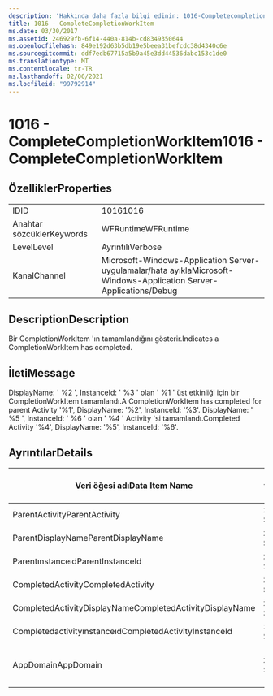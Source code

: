 ```yaml
---
description: 'Hakkında daha fazla bilgi edinin: 1016-Completecompletionworkıtem'
title: 1016 - CompleteCompletionWorkItem
ms.date: 03/30/2017
ms.assetid: 246929fb-6f14-440a-814b-cd8349350644
ms.openlocfilehash: 849e192d63b5db19e5beea31befcdc38d4340c6e
ms.sourcegitcommit: ddf7edb67715a5b9a45e3dd44536dabc153c1de0
ms.translationtype: MT
ms.contentlocale: tr-TR
ms.lasthandoff: 02/06/2021
ms.locfileid: "99792914"
---
```

# <a name="1016---completecompletionworkitem"></a><span data-ttu-id="03c71-103">1016 - CompleteCompletionWorkItem</span><span class="sxs-lookup"><span data-stu-id="03c71-103">1016 - CompleteCompletionWorkItem</span></span>

## <a name="properties"></a><span data-ttu-id="03c71-104">Özellikler</span><span class="sxs-lookup"><span data-stu-id="03c71-104">Properties</span></span>  
  
|||  
|-|-|  
|<span data-ttu-id="03c71-105">ID</span><span class="sxs-lookup"><span data-stu-id="03c71-105">ID</span></span>|<span data-ttu-id="03c71-106">1016</span><span class="sxs-lookup"><span data-stu-id="03c71-106">1016</span></span>|  
|<span data-ttu-id="03c71-107">Anahtar sözcükler</span><span class="sxs-lookup"><span data-stu-id="03c71-107">Keywords</span></span>|<span data-ttu-id="03c71-108">WFRuntime</span><span class="sxs-lookup"><span data-stu-id="03c71-108">WFRuntime</span></span>|  
|<span data-ttu-id="03c71-109">Level</span><span class="sxs-lookup"><span data-stu-id="03c71-109">Level</span></span>|<span data-ttu-id="03c71-110">Ayrıntılı</span><span class="sxs-lookup"><span data-stu-id="03c71-110">Verbose</span></span>|  
|<span data-ttu-id="03c71-111">Kanal</span><span class="sxs-lookup"><span data-stu-id="03c71-111">Channel</span></span>|<span data-ttu-id="03c71-112">Microsoft-Windows-Application Server-uygulamalar/hata ayıkla</span><span class="sxs-lookup"><span data-stu-id="03c71-112">Microsoft-Windows-Application Server-Applications/Debug</span></span>|  
  
## <a name="description"></a><span data-ttu-id="03c71-113">Description</span><span class="sxs-lookup"><span data-stu-id="03c71-113">Description</span></span>  

 <span data-ttu-id="03c71-114">Bir CompletionWorkItem 'ın tamamlandığını gösterir.</span><span class="sxs-lookup"><span data-stu-id="03c71-114">Indicates a CompletionWorkItem has completed.</span></span>  
  
## <a name="message"></a><span data-ttu-id="03c71-115">İleti</span><span class="sxs-lookup"><span data-stu-id="03c71-115">Message</span></span>  

 <span data-ttu-id="03c71-116">DisplayName: ' %2 ', InstanceId: ' %3 ' olan ' %1 ' üst etkinliği için bir CompletionWorkItem tamamlandı.</span><span class="sxs-lookup"><span data-stu-id="03c71-116">A CompletionWorkItem has completed for parent Activity '%1', DisplayName: '%2', InstanceId: '%3'.</span></span> <span data-ttu-id="03c71-117">DisplayName: ' %5 ', InstanceId: ' %6 ' olan ' %4 ' Activity 'si tamamlandı.</span><span class="sxs-lookup"><span data-stu-id="03c71-117">Completed Activity '%4', DisplayName: '%5', InstanceId: '%6'.</span></span>  
  
## <a name="details"></a><span data-ttu-id="03c71-118">Ayrıntılar</span><span class="sxs-lookup"><span data-stu-id="03c71-118">Details</span></span>  
  
|<span data-ttu-id="03c71-119">Veri öğesi adı</span><span class="sxs-lookup"><span data-stu-id="03c71-119">Data Item Name</span></span>|<span data-ttu-id="03c71-120">Veri öğesi türü</span><span class="sxs-lookup"><span data-stu-id="03c71-120">Data Item Type</span></span>|<span data-ttu-id="03c71-121">Description</span><span class="sxs-lookup"><span data-stu-id="03c71-121">Description</span></span>|  
|--------------------|--------------------|-----------------|  
|<span data-ttu-id="03c71-122">ParentActivity</span><span class="sxs-lookup"><span data-stu-id="03c71-122">ParentActivity</span></span>|<span data-ttu-id="03c71-123">xs: String</span><span class="sxs-lookup"><span data-stu-id="03c71-123">xs:string</span></span>|<span data-ttu-id="03c71-124">Üst etkinliğin tür adı.</span><span class="sxs-lookup"><span data-stu-id="03c71-124">The type name of the parent activity.</span></span>|  
|<span data-ttu-id="03c71-125">ParentDisplayName</span><span class="sxs-lookup"><span data-stu-id="03c71-125">ParentDisplayName</span></span>|<span data-ttu-id="03c71-126">xs: String</span><span class="sxs-lookup"><span data-stu-id="03c71-126">xs:string</span></span>|<span data-ttu-id="03c71-127">Ana etkinliğin görünen adı.</span><span class="sxs-lookup"><span data-stu-id="03c71-127">The display name of the parent activity.</span></span>|  
|<span data-ttu-id="03c71-128">Parentınstanceıd</span><span class="sxs-lookup"><span data-stu-id="03c71-128">ParentInstanceId</span></span>|<span data-ttu-id="03c71-129">xs: String</span><span class="sxs-lookup"><span data-stu-id="03c71-129">xs:string</span></span>|<span data-ttu-id="03c71-130">Ana etkinliğin örnek kimliği.</span><span class="sxs-lookup"><span data-stu-id="03c71-130">The instance id of the parent activity.</span></span>|  
|<span data-ttu-id="03c71-131">CompletedActivity</span><span class="sxs-lookup"><span data-stu-id="03c71-131">CompletedActivity</span></span>|<span data-ttu-id="03c71-132">xs: String</span><span class="sxs-lookup"><span data-stu-id="03c71-132">xs:string</span></span>|<span data-ttu-id="03c71-133">Tamamlanan etkinliğin tür adı.</span><span class="sxs-lookup"><span data-stu-id="03c71-133">The type name of the completed activity.</span></span>|  
|<span data-ttu-id="03c71-134">CompletedActivityDisplayName</span><span class="sxs-lookup"><span data-stu-id="03c71-134">CompletedActivityDisplayName</span></span>|<span data-ttu-id="03c71-135">xs: String</span><span class="sxs-lookup"><span data-stu-id="03c71-135">xs:string</span></span>|<span data-ttu-id="03c71-136">Tamamlanan etkinliğin görünen adı.</span><span class="sxs-lookup"><span data-stu-id="03c71-136">The display name of the completed activity.</span></span>|  
|<span data-ttu-id="03c71-137">Completedactivityınstanceıd</span><span class="sxs-lookup"><span data-stu-id="03c71-137">CompletedActivityInstanceId</span></span>|<span data-ttu-id="03c71-138">xs: String</span><span class="sxs-lookup"><span data-stu-id="03c71-138">xs:string</span></span>|<span data-ttu-id="03c71-139">Tamamlanan etkinliğin örnek kimliği.</span><span class="sxs-lookup"><span data-stu-id="03c71-139">The instance id of the completed activity.</span></span>|  
|<span data-ttu-id="03c71-140">AppDomain</span><span class="sxs-lookup"><span data-stu-id="03c71-140">AppDomain</span></span>|<span data-ttu-id="03c71-141">xs: String</span><span class="sxs-lookup"><span data-stu-id="03c71-141">xs:string</span></span>|<span data-ttu-id="03c71-142">AppDomain. CurrentDomain. FriendlyName tarafından döndürülen dize.</span><span class="sxs-lookup"><span data-stu-id="03c71-142">The string returned by AppDomain.CurrentDomain.FriendlyName.</span></span>|

